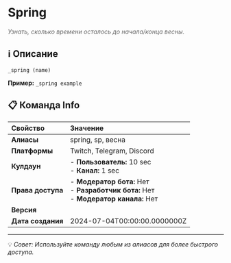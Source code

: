 # Spring

<span style="color: #666; font-style: italic;">Узнать, сколько времени осталось до начала/конца весны.</span>

## ℹ️ Описание

`_spring (name)`

**Пример:** `_spring example`

## 📋 Команда Info

| **Свойство** | **Значение** |
|:----------------|:----------------|
| **Алиасы** | spring, sp, весна |
| **Платформы** | Twitch, Telegram, Discord |
| **Кулдаун** | - **Пользователь:** 10 sec<br> - **Канал:** 1 sec |
| **Права доступа** | - **Модератор бота:** Нет<br> - **Разработчик бота:** Нет<br> - **Модератор канала:** Нет |
| **Версия** |  |
| **Дата создания** | 2024-07-04T00:00:00.0000000Z |

---

💡 *Совет: Используйте команду любым из алиасов для более быстрого доступа.*
